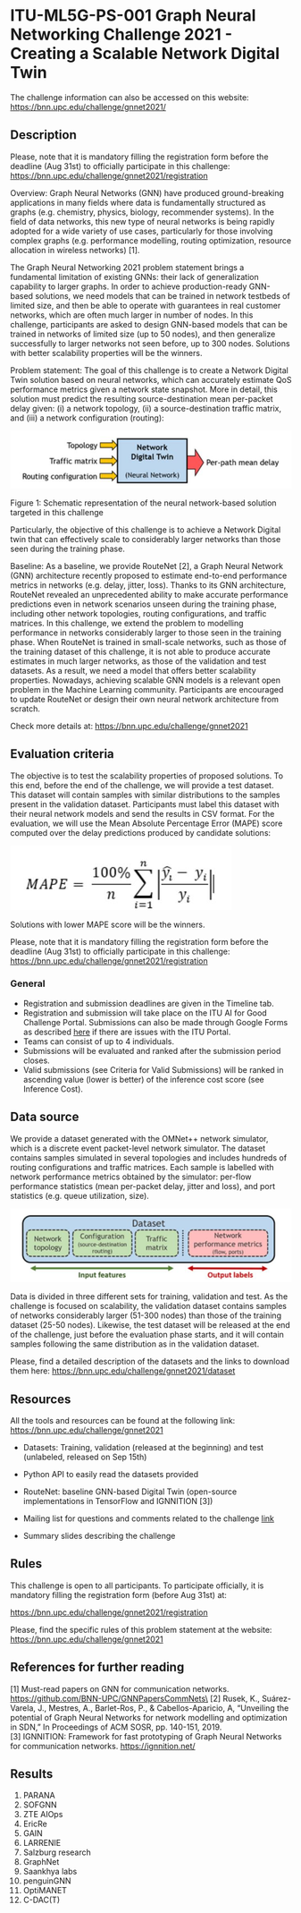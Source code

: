 # ITU-ML5G-PS-001 Graph Neural Networking Challenge 2021 - Creating a Scalable Network Digital Twin
The challenge information can also be accessed on this website: https://bnn.upc.edu/challenge/gnnet2021/
## Description
Please, note that it is mandatory filling the registration form before the deadline (Aug 31st) to officially participate in this challenge:
https://bnn.upc.edu/challenge/gnnet2021/registration


Overview:
Graph Neural Networks (GNN) have produced ground-breaking applications in many fields where data is fundamentally structured as graphs (e.g. chemistry, physics, biology, recommender systems). In the field of data networks, this new type of neural networks is being rapidly adopted for a wide variety of use cases, particularly for those involving complex graphs (e.g. performance modelling, routing optimization, resource allocation in wireless networks) [1].

The Graph Neural Networking 2021 problem statement brings a fundamental limitation of existing GNNs: their lack of generalization capability to larger graphs. In order to achieve production-ready GNN-based solutions, we need models that can be trained in network testbeds of limited size, and then be able to operate with guarantees in real customer networks, which are often much larger in number of nodes. In this challenge, participants are asked to design GNN-based models that can be trained in networks of limited size (up to 50 nodes), and then generalize successfully to larger networks not seen before, up to 300 nodes. Solutions with better scalability properties will be the winners.

Problem statement:
The goal of this challenge is to create a Network Digital Twin solution based on neural networks, which can accurately estimate QoS performance metrics given a network state snapshot. More in detail, this solution must predict the resulting source-destination mean per-packet delay given: (i) a network topology, (ii) a source-destination traffic matrix, and (iii) a network configuration (routing):

![fig](image1.JPG)

Figure 1: Schematic representation of the neural network-based solution targeted in this challenge

Particularly, the objective of this challenge is to achieve a Network Digital twin that can effectively scale to considerably larger networks than those seen during the training phase.

Baseline:
As a baseline, we provide RouteNet [2], a Graph Neural Network (GNN) architecture recently proposed to estimate end-to-end performance metrics in networks (e.g. delay, jitter, loss). Thanks to its GNN architecture, RouteNet revealed an unprecedented ability to make accurate performance predictions even in network scenarios unseen during the training phase, including other network topologies, routing configurations, and traffic matrices.
In this challenge, we extend the problem to modelling performance in networks considerably larger to those seen in the training phase. When RouteNet is trained in small-scale networks, such as those of the training dataset of this challenge, it is not able to produce accurate estimates in much larger networks, as those of the validation and test datasets. As a result, we need a model that offers better scalability properties. Nowadays, achieving scalable GNN models is a relevant open problem in the Machine Learning community.
Participants are encouraged to update RouteNet or design their own neural network architecture from scratch.

Check more details at:
https://bnn.upc.edu/challenge/gnnet2021
## Evaluation criteria

The objective is to test the scalability properties of proposed solutions. To this end, before the end of the challenge, we will provide a test dataset. This dataset will contain samples with similar distributions to the samples present in the validation dataset. Participants must label this dataset with their neural network models and send the results in CSV format. For the evaluation, we will use the Mean Absolute Percentage Error (MAPE) score computed over the delay predictions produced by candidate solutions:

![fig](image2.JPG)

Solutions with lower MAPE score will be the winners.

Please, note that it is mandatory filling the registration form before the deadline (Aug 31st) to officially participate in this challenge:
https://bnn.upc.edu/challenge/gnnet2021/registration

### General
- Registration and submission deadlines are given in the Timeline tab.
- Registration and submission will take place on the ITU AI for Good Challenge Portal. Submissions can also be made through Google Forms as described [here](https://github.com/Xilinx/brevitas-radioml-challenge-21/discussions/18) if there are issues with the ITU Portal.
- Teams can consist of up to 4 individuals.
-  Submissions will be evaluated and ranked after the submission period closes.
- Valid submissions (see Criteria for Valid Submissions) will be ranked in ascending value (lower is better) of the inference cost score (see Inference Cost).

## Data source
We provide a dataset generated with the OMNet++ network simulator, which is a discrete event packet-level network simulator. The dataset contains samples simulated in several topologies and includes hundreds of routing configurations and traffic matrices. Each sample is labelled with network performance metrics obtained by the simulator: per-flow performance statistics (mean per-packet delay, jitter and loss), and port statistics (e.g. queue utilization, size).

![fig](image3.JPG)

Data is divided in three different sets for training, validation and test. As the challenge is focused on scalability, the validation dataset contains samples of networks considerably larger (51-300 nodes) than those of the training dataset (25-50 nodes). Likewise, the test dataset will be released at the end of the challenge, just before the evaluation phase starts, and it will contain samples following the same distribution as in the validation dataset.

Please, find a detailed description of the datasets and the links to download them here:
https://bnn.upc.edu/challenge/gnnet2021/dataset


## Resources
All the tools and resources can be found at the following link:
https://bnn.upc.edu/challenge/gnnet2021

- Datasets: Training, validation (released at the beginning) and test (unlabeled, released on Sep 15th)
- Python API to easily read the datasets provided
- RouteNet: baseline GNN-based Digital Twin (open-source implementations in TensorFlow and IGNNITION [3])
- Mailing list for questions and comments related to the challenge [link](https://mail.bnn.upc.edu/cgi-bin/mailman/listinfo/challenge2021)

- Summary slides describing the challenge

## Rules
This challenge is open to all participants. To participate officially, it is mandatory filling the registration form (before Aug 31st) at:

https://bnn.upc.edu/challenge/gnnet2021/registration

Please, find the specific rules of this problem statement at the website:
https://bnn.upc.edu/challenge/gnnet2021
## References for further reading
[1] Must-read papers on GNN for communication networks. https://github.com/BNN-UPC/GNNPapersCommNets\
[2] Rusek, K., Suárez-Varela, J., Mestres, A., Barlet-Ros, P., & Cabellos-Aparicio, A, “Unveiling the potential of Graph Neural Networks for network modelling and optimization in SDN,” In Proceedings of ACM SOSR, pp. 140-151, 2019.\
[3] IGNNITION: Framework for fast prototyping of Graph Neural Networks for communication networks. https://ignnition.net/

## Results
1. PARANA
2. SOFGNN
3. ZTE AIOps
4. EricRe
5. GAIN
6. LARRENIE
7. Salzburg research
8. GraphNet
9. Saankhya labs
10. penguinGNN
11. OptiMANET
12. C-DAC(T)
